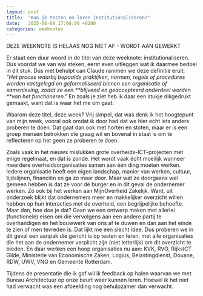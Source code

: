 ```yaml
---
layout: post
title:  "Kun je testen en leren institutionaliseren?"
date:   2025-06-08 17:00:00 +0200
categories: weeknotes
---
```


DEZE WEEKNOTE IS HELAAS NOG NIET AF - WORDT AAN GEWERKT

Er staat een duur woord in de titel van deze weeknote: institutionaliseren. Dus voordat we van wal steken, eerst even uitleggen wat ik daarmee bedoel in dit stuk. Dus met behulpt can Claude rammen we deze definitie eruit: _"Het proces waarbij bepaalde praktijken, normen, regels of procedures worden vastgelegd en geformaliseerd binnen een organisatie of samenleving, zodat ze een **blijvend en geaccepteerd onderdeel worden **van het functioneren."_ En zoals je ziet heb ik daar een stukje dikgedrukt gemaakt, want dat is waar het me om gaat.

Waarom deze titel, deze week? Vrij simpel, dat was denk ik het hoogtepunt van mijn week, vooral ook omdat ik door had dat we hier echt iets anders proberen te doen. Dat gaat dan ook met horten en stoten, maar er is een groep mensen betrokken die graag wil en bovenal in staat is om te reflecteren op het geen ze proberen te doen. 

Zoals vaak in het nieuws mislukken grote overheids-ICT-projecten met enige regelmaat, en dat is zonde. Het wordt vaak écht moeilijk wanneer meerdere overheidsorganisaties samen aan één ding moeten werken. Iedere organisatie heeft een eigen landschap, manier van werken, cultuur, tijdslijnen, financiën en ga zo maar door. Maar wat ze doorgaans wel gemeen hebben is dat ze voor de burger en in dit geval de ondernemer werken. Zo ook bij het werken aan MijnOverheid Zakelijk. Want, uit onderzoek blijkt dat ondernemers meer en makkelijker overzicht willen hebben op hun interacties met de overheid, een begrijpelijke behoefte. Maar dan, hoe doe je dat? Gaan we een ontwerp maken met allerlei (functionele) eisen om die vervolgens aan een andere partij te overhandigen en het bouwwerk van ons af te duwen en dan aan het einde te zien of men tevreden is. Dat lijkt me een slecht idee. Dus proberen we in dit geval een aanpak die gericht is op testen en leren, met alle organisaties die het aan de ondernemer verplicht zijn (niet letterlijk) om dit overzicht te bieden. En daar werken een hoop organisaties nu aan: KVK, RVO, RijksICT Gilde, Ministerie van Economische Zaken, Logius, Belastingdienst, Douane, RDW, UWV, VNG en Gemeente Rotterdam. 

Tijdens de presentatie die ik gaf wil ik feedback op halen waarvan we met Bureau Architectuur op onze beurt weer kunnen leren. Hoewel ik het niet had verwacht was een afbeelding nog behulpzamer dan verwacht.

